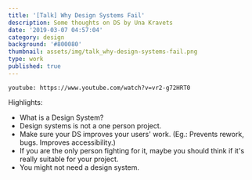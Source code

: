 ```yaml
---
title: '[Talk] Why Design Systems Fail'
description: Some thoughts on DS by Una Kravets
date: '2019-03-07 04:57:04'
category: design
background: '#800080'
thumbnail: assets/img/talk_why-design-systems-fail.png
type: work
published: true
---
```


`youtube: https://www.youtube.com/watch?v=vr2-g72HRT0`

Highlights:

* What is a Design System?
* Design systems is not a one person project.
* Make sure your DS improves your users' work.
  (Eg.: Prevents rework, bugs. Improves accessibility.)
* If you are the only person fighting for it, maybe you should think if it's really suitable for your project.
* You might not need a design system.
